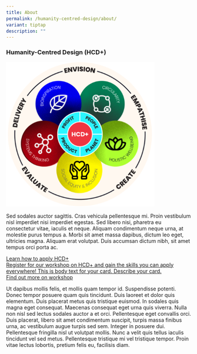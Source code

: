 ```yaml
---
title: About
permalink: /humanity-centred-design/about/
variant: tiptap
description: ""
---
```

<h3><strong>Humanity-Centred Design (HCD+)</strong></h3>
<p></p>
<div class="isomer-image-wrapper">
<img style="width: 80%;" height="auto" width="100%" alt="" src="/images/HCD.png">
</div>
<p>Sed sodales auctor sagittis. Cras vehicula pellentesque mi. Proin vestibulum
nisl imperdiet nisi imperdiet egestas. Sed libero nisi, pharetra eu consectetur
vitae, iaculis et neque. Aliquam condimentum neque urna, at molestie purus
tempus a. Morbi sit amet massa dapibus, dictum leo eget, ultricies magna.
Aliquam erat volutpat. Duis accumsan dictum nibh, sit amet tempus orci
porta ac.</p>
<p></p>
<div class="isomer-card-grid"><a rel="noopener noreferrer nofollow" href="/programme/workshops/design-your-futures/" class="isomer-card"><div class="isomer-card-body"><div class="isomer-card-title">Learn how to apply HCD+</div><div class="isomer-card-description">Register for our workshop on HCD+ and gain the skills you can apply everywhere! This is body text for your card. Describe your card.</div><div class="isomer-card-link">Find out more on workshop</div></div></a>
</div>
<p>Ut dapibus mollis felis, et mollis quam tempor id. Suspendisse potenti.
Donec tempor posuere quam quis tincidunt. Duis laoreet et dolor quis elementum.
Duis placerat metus quis tristique euismod. In sodales quis magna eget
consequat. Maecenas consequat eget urna quis viverra. Nulla non nisl sed
lectus sodales auctor a et orci. Pellentesque eget convallis orci. Duis
placerat, libero sit amet condimentum suscipit, turpis massa finibus urna,
ac vestibulum augue turpis sed sem. Integer in posuere dui. Pellentesque
fringilla nisl ut volutpat mollis. Nunc a velit quis tellus iaculis tincidunt
vel sed metus. Pellentesque tristique mi vel tristique tempor. Proin vitae
lectus lobortis, pretium felis eu, facilisis diam.</p>
<p></p>
<p></p>